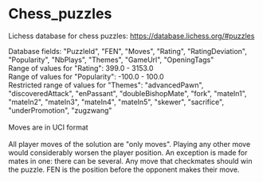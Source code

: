 # Chess_puzzles
Lichess database for chess puzzles: https://database.lichess.org/#puzzles

Database fields: "PuzzleId", "FEN", "Moves", "Rating", "RatingDeviation", "Popularity", "NbPlays", "Themes", "GameUrl", "OpeningTags" <br>
Range of values for "Rating": 399.0 - 3153.0 <br>
Range of values for "Popularity": -100.0 - 100.0 <br>
Restricted range of values for "Themes": "advancedPawn", "discoveredAttack", "enPassant", "doubleBishopMate", "fork", "mateIn1", "mateIn2", "mateIn3", "mateIn4", "mateIn5", "skewer", "sacrifice", "underPromotion", "zugzwang"<br>
<br>
Moves are in UCI format <br>
<br>
All player moves of the solution are "only moves". Playing any other move would considerably worsen the player position. An exception is made for mates in one: there can be several. Any move that checkmates should win the puzzle. FEN is the position before the opponent makes their move.

